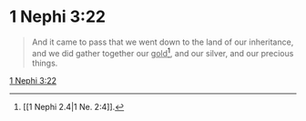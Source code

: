 # 1 Nephi 3:22

> And it came to pass that we went down to the land of our inheritance, and we did gather together our <u>gold</u>[^a], and our silver, and our precious things.

[1 Nephi 3:22](https://www.churchofjesuschrist.org/study/scriptures/bofm/1-ne/3?lang=eng&id=p22#p22)


[^a]: [[1 Nephi 2.4|1 Ne. 2:4]].  
